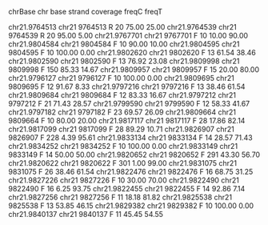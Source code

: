 chrBase	chr	base	strand	coverage	freqC	freqT

chr21.9764513	chr21	9764513	R	20	75.00	25.00
chr21.9764539	chr21	9764539	R	20	95.00	5.00
chr21.9767701	chr21	9767701	F	10	10.00	90.00
chr21.9804584	chr21	9804584	F	10	90.00	10.00
chr21.9804595	chr21	9804595	F	10	100.00	0.00
chr21.9802620	chr21	9802620	F	13	61.54	38.46
chr21.9802590	chr21	9802590	F	13	76.92	23.08
chr21.9809998	chr21	9809998	F	150	85.33	14.67
chr21.9809957	chr21	9809957	F	15	20.00	80.00
chr21.9796127	chr21	9796127	F	10	100.00	0.00
chr21.9809695	chr21	9809695	F	12	91.67	8.33
chr21.9797216	chr21	9797216	F	13	38.46	61.54
chr21.9809684	chr21	9809684	F	12	83.33	16.67
chr21.9797212	chr21	9797212	F	21	71.43	28.57
chr21.9799590	chr21	9799590	F	12	58.33	41.67
chr21.9797182	chr21	9797182	F	23	69.57	26.09
chr21.9809664	chr21	9809664	F	10	80.00	20.00
chr21.9817117	chr21	9817117	F	28	17.86	82.14
chr21.9817099	chr21	9817099	F	28	89.29	10.71
chr21.9826907	chr21	9826907	F	228	4.39	95.61
chr21.9833134	chr21	9833134	F	14	28.57	71.43
chr21.9834252	chr21	9834252	F	10	100.00	0.00
chr21.9833149	chr21	9833149	F	14	50.00	50.00
chr21.9820652	chr21	9820652	F	291	43.30	56.70
chr21.9820622	chr21	9820622	F	301	1.00	99.00
chr21.9831075	chr21	9831075	F	26	38.46	61.54
chr21.9822476	chr21	9822476	F	16	68.75	31.25
chr21.9827226	chr21	9827226	F	10	30.00	70.00
chr21.9822490	chr21	9822490	F	16	6.25	93.75
chr21.9822455	chr21	9822455	F	14	92.86	7.14
chr21.9827256	chr21	9827256	F	11	18.18	81.82
chr21.9825538	chr21	9825538	F	13	53.85	46.15
chr21.9829382	chr21	9829382	F	10	100.00	0.00
chr21.9840137	chr21	9840137	F	11	45.45	54.55

